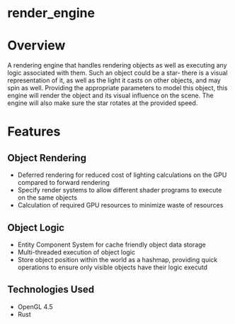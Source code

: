 # render_engine

Overview
=========

A rendering engine that handles rendering objects as well as executing any logic associated with them. Such an object could be a star-
there is a visual representation of it, as well as the light it casts on other objects, and may spin as well. Providing the appropriate parameters to model
this object, this engine will render the object and its visual influence on the scene. The engine will also make sure the star rotates at the provided speed.

Features
==========

Object Rendering
-----------------

* Deferred rendering for reduced cost of lighting calculations on the GPU compared to forward rendering
* Specify render systems to allow different shader programs to execute on the same objects
* Calculation of required GPU resources to minimize waste of resources

Object Logic
-----------------

* Entity Component System for cache friendly object data storage
* Multi-threaded execution of object logic
* Store object position within the world as a hashmap, providing quick operations to ensure only visible objects have their logic executd

Technologies Used
-------------------

* OpenGL 4.5
* Rust
